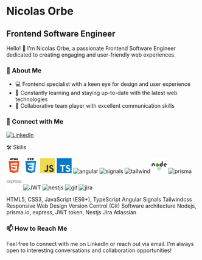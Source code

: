 # Nicolas Orbe

## Frontend Software Engineer

Hello! 👋 I'm Nicolas Orbe, a passionate Frontend Software Engineer dedicated to creating engaging and user-friendly web experiences.

### 🚀 About Me

- 💻 Frontend specialist with a keen eye for design and user experience
- 🌱 Constantly learning and staying up-to-date with the latest web technologies
- 🤝 Collaborative team player with excellent communication skills

### 🔗 Connect with Me

[![LinkedIn](https://img.shields.io/badge/LinkedIn-Nicolas%20Orbe-blue?style=flat-square&logo=linkedin)](https://www.linkedin.com/in/nicolas-orbe)

🛠️ Skills
<p align="left"> <img src="https://raw.githubusercontent.com/devicons/devicon/master/icons/html5/html5-original-wordmark.svg" alt="html5" width="40" height="40"/> <img src="https://raw.githubusercontent.com/devicons/devicon/master/icons/css3/css3-original-wordmark.svg" alt="css3" width="40" height="40"/> <img src="https://raw.githubusercontent.com/devicons/devicon/master/icons/javascript/javascript-original.svg" alt="javascript" width="40" height="40"/> <img src="https://raw.githubusercontent.com/devicons/devicon/master/icons/typescript/typescript-original.svg" alt="typescript" width="40" height="40"/> <img src="https://angular.io/assets/images/logos/angular/angular.svg" alt="angular" width="40" height="40"/> <img src="https://angular.io/generated/images/marketing/concept-icons/signals.svg" alt="signals" width="40" height="40"/> <img src="https://www.vectorlogo.zone/logos/tailwindcss/tailwindcss-icon.svg" alt="tailwind" width="40" height="40"/> <img src="https://raw.githubusercontent.com/devicons/devicon/master/icons/nodejs/nodejs-original-wordmark.svg" alt="nodejs" width="40" height="40"/> <img src="https://www.vectorlogo.zone/logos/prisma/prisma-icon.svg" alt="prisma" width="40" height="40"/> <img src="https://raw.githubusercontent.com/devicons/devicon/master/icons/express/express-original-wordmark.svg" alt="express" width="40" height="40"/> <img src="https://jwt.io/img/pic_logo.svg" alt="JWT" width="40" height="40"/> <img src="https://nestjs.com/img/logo-small.svg" alt="nestjs" width="40" height="40"/> <img src="https://www.vectorlogo.zone/logos/git-scm/git-scm-icon.svg" alt="git" width="40" height="40"/> <img src="https://www.vectorlogo.zone/logos/atlassian_jira/atlassian_jira-icon.svg" alt="jira" width="40" height="40"/> </p>
HTML5, CSS3, JavaScript (ES6+), TypeScript
Angular
Signals
Tailwindcss
Responsive Web Design
Version Control (Git)
Software architecture
Nodejs, prisma.io, express, JWT token, Nestjs
Jira Atlassian

### 📫 How to Reach Me

Feel free to connect with me on LinkedIn or reach out via email. I'm always open to interesting conversations and collaboration opportunities!
